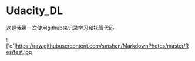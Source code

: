 # Udacity_DL
这是我第一次使用github来记录学习和托管代码

!['d']https://raw.githubusercontent.com/smshen/MarkdownPhotos/master/Res/test.jpg
